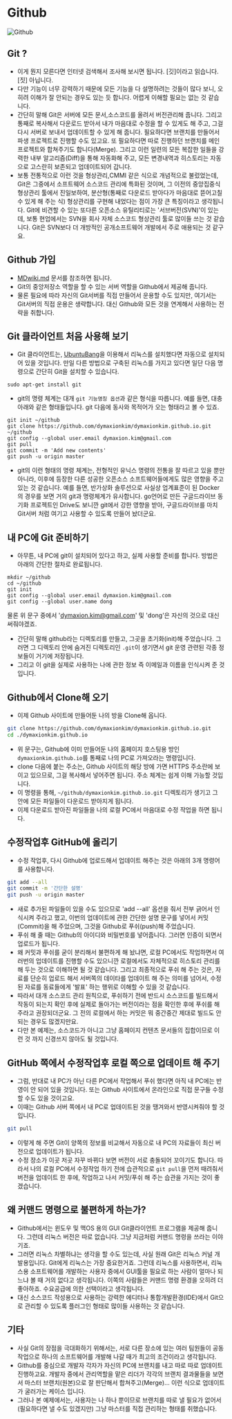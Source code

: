 # Github

![Github](https://openframework.stanford.edu/sites/default/files/githuboctocat.jpeg)

## Git ?
* 이게 뭔지 모른다면 인터넷 검색해서 조사해 보시면 됩니다.  [깃]이라고 읽습니다.  [짓] 아닙니다.
* 다만 기능이 너무 강력하기 때문에 모든 기능을 다 설명하려는 것들이 많다 보니, 오히려 이해가 잘 안되는 경우도 있는 듯 합니다.  어렵게 이해할 필요는 없는 것 같습니다.
* 간단히 말해 Git은 서버에 모든 문서,소스코드를 올려서 버전관리해 줍니다.  그리고 통째로 복사해서 다운로드 받아서 내가 마음대로 수정을 할 수 있게도 해 주고, 그걸 다시 서버로 보내서 업데이트할 수 있게 해 줍니다.  필요하다면 브랜치를 만들어서 파생 프로젝트로 진행할 수도 있고요.  또 필요하다면 따로 진행하던 브랜치를 메인 프로젝트와 합쳐주기도 합니다(Merge).  그리고 이런 일련의 모든 복잡한 일들을 강력한 내부 알고리즘(Diff)을 통해 자동화해 주고, 모든 변경내역과 히스토리는 자동으로 고스란히 보존되고 업데이트되어 갑니다.
* 보통 전통적으로 이런 것을 형상관리,CMMI 같은 식으로 개념적으로 불렀었는데, Git은 그중에서 소프트웨어 소스코드 관리에 특화된 것이며, 그 이전의 중앙집중식 형상관리 툴에서 진일보하여, 분산형(통째로 다운로드 받아다가 마음대로 뜯어고칠 수 있게 해 주는 식) 형상관리를 구현해 내었다는 점이 가장 큰 특징이라고 생각됩니다.  Git에 비견할 수 있는 또다른 오픈소스 유틸리티로는 '서브버전(SVN)'이 있는데, 보통 현업에서는 SVN을 회사 자체 소스코드 형상관리 툴로 많이들 쓰는 것 같습니다.  Git은 SVN보다 더 개방적인 공개소프트웨어 개발에서 주로 애용되는 것 같구요.

## Github 가입
* [MDwiki.md](MDwiki.md) 문서를 참조하면 됩니다.
* Git의 중앙저장소 역할을 할 수 있는 서버 역할을 Github에서 제공해 줍니다.
* 물론 필요에 따라 자신의 Git서버를 직접 만들어서 운용할 수도 있지만, 여기서는 Git서버의 직접 운용은 생략합니다.  대신 Github와 모든 것을 연계해서 사용하는 전략을 취합니다.

## Git 클라이언트 처음 사용해 보기
* Git 클라이언트는, [UbuntuBang](https://github.com/dymaxionkim/UbuntuBang)을 이용해서 리눅스를 설치했다면 자동으로 설치되어 있을 것입니다.  만일 다른 방법으로 구축된 리눅스를 가지고 있다면 일단 다음 명령으로 간단히 Git을 설치할 수 있습니다.
```
sudo apt-get install git
```
* git의 명령 체계는 대개 `git 기능명칭 옵션`과 같은 형식을 따릅니다.  예를 들면, 대충 아래와 같은 형태들입니다.  git 다음에 동사와 목적어가 오는 형태라고 볼 수 있죠.
```
git init ~/github
git clone https://github.com/dymaxionkim/dymaxionkim.github.io.git ~/github
git config --global user.email dymaxion.kim@gmail.com
git pull
git commit -m 'Add new contents'
git push -u origin master
```
* git의 이런 형태의 명령 체계는, 전형적인 유닉스 명령의 전통을 잘 따르고 있을 뿐만 아니라, 이후에 등장한 다른 성공한 오픈소스 소프트웨어들에게도 많은 영향을 주고 있는 것 같습니다.  예를 들면, 반가상화 솔루션으로 사실상 업계표준이 된 Docker의 경우를 보면 거의 git과 명령체계가 유사합니다.  go언어로 만든 구글드라이브 동기화 프로젝트인 Drive도 보니깐 git에서 강한 영향을 받아, 구글드라이브를 마치 Git서버 처럼 여기고 사용할 수 있도록 만들어 놨더군요.

## 내 PC에 Git 준비하기
* 아무튼, 내 PC에 git이 설치되어 있다고 하고, 실제 사용할 준비를 합니다.  방법은 아래의 간단한 절차로 완료됩니다.
```
mkdir ~/github
cd ~/github
git init
git config --global user.email dymaxion.kim@gmail.com
git config --global user.name dong
```
물론 위 문구 중에서 'dymaxion.kim@gmail.com' 및 'dong'은 자신의 것으로 대신 써줘야겠죠.
* 간단히 말해 github라는 디렉토리를 만들고, 그곳을 초기화(init)해 주었습니다.  그러면 그 디렉토리 안에 숨겨진 디렉토리인 `.git`이 생기면서 git 운영 관련된 각종 정보들이 거기에 저장됩니다.
* 그리고 이 git을 실제로 사용하는 나에 관한 정보 즉 이메일과 이름을 인식시켜 준 것입니다.

## Github에서 Clone해 오기
* 이제 Github 사이트에 만들어둔 나의 방을 Clone해 옵니다.
```bash
git clone https://github.com/dymaxionkim/dymaxionkim.github.io.git
cd ./dymaxionkim.github.io
```
* 위 문구는, Github에 이미 만들어둔 나의 홈페이지 호스팅용 방인 `dymaxionkim.github.io`를 통째로 나의 PC로 가져오라는 명령입니다.
* clone 다음에 붙는 주소는, Github 사이트의 해당 방에 가면 HTTPS 주소란에 보이고 있으므로, 그걸 복사해서 넣어주면 됩니다.  주소 체계는 쉽게 이해 가능할 것입니다.
* 이 명령을 통해, `~/github/dymaxionkim.github.io.git` 디렉토리가 생기고 그 안에 모든 파일들이 다운로드 받아지게 됩니다.
* 이제 다운로드 받아진 파일들을 나의 로컬 PC에서 마음대로 수정 작업을 하면 됩니다.

## 수정작업후 GitHub에 올리기
* 수정 작업후, 다시 Github에 업로드해서 업데이트 해주는 것은 아래의 3개 명령어를 사용합니다.
```bash
git add --all
git commit -m '간단한 설명'
git push -u origin master
```
* 새로 추가된 파일들이 있을 수도 있으므로 'add --all' 옵션을 줘서 전부 긁어서 인식시켜 주라고 했고, 이번의 업데이트에 관한 간단한 설명 문구를 넣어서 커밋(Commit)을 해 주었으며, 그것을 Github로 푸쉬(push)해 주었습니다.
* 푸쉬 해 줄 때는 Github의 아이디와 비밀번호를 넣어줍니다.  그러면 인증이 되면서 업로드가 됩니다.
* 왜 커밋과 푸쉬를 굳이 분리해서 불편하게 해 놨냐면, 로컬 PC에서도 작업하면서 여러번의 업데이트를 진행할 수도 있으니깐 로컬에서도 자체적으로 히스토리 관리를 해 두는 것으로 이해하면 될 것 같습니다.  그리고 최종적으로 푸쉬 해 주는 것은, 자료를 단순히 업로드 해서 서버쪽의 데이타를 업데이트 해 주는 의미를 넘어서, 수정된 자료를 동료들에게 '발표' 하는 행위로 이해할 수 있을 것 같습니다.
* 따라서 대개 소스코드 관리 원칙으로, 푸쉬하기 전에 반드시 소스코드를 빌드해서 작동이 되는지 확인 후에 실제로 돌아가는 버전이라는 점을 확인한 후에 푸쉬를 해 주라고 권장되더군요.  그 전의 로컬에서 하는 커밋은 뭐 중간중간 제대로 빌드도 안되는 경우도 많겠지만요.
* 다만 본 예제는, 소스코드가 아니고 그냥 홈페이지 컨텐츠 문서들의 집합이므로 이런 것 까지 신경쓰지 않아도 될 것입니다.

## GitHub 쪽에서 수정작업후 로컬 쪽으로 업데이트 해 주기
* 그럼, 반대로 내 PC가 아닌 다른 PC에서 작업해서 푸쉬 했다면 아직 내 PC에는 반영이 안 되어 있을 것입니다.  또는 Github 사이트에서 온라인으로 직접 문구들 수정할 수도 있을 것이고요.
* 이때는 Github 서버 쪽에서 내 PC로 업데이트된 것을 땡겨와서 반영시켜줘야 할 것입니다.
```bash
git pull
```
* 이렇게 해 주면 Git이 양쪽의 정보를 비교해서 자동으로 내 PC의 자료들이 최신 버전으로 업데이트가 됩니다.
* 수정 장소가 이곳 저곳 자꾸 바뀌다 보면 버전이 서로 충돌되어 꼬이기도 합니다.  따라서 나의 로컬 PC에서 수정작업 하기 전에 습관적으로 `git pull`을 먼저 때려줘서 버전을 업데이트 한 후에, 작업하고 나서 커밋/푸쉬 해 주는 습관을 가지는 것이 좋겠습니다.

## 왜 커맨드 명령으로 불편하게 하는가?
* Github에서는 윈도우 및 맥OS 용의 GUI Git클라이언트 프로그램을 제공해 줍니다.  그런데 리눅스 버전은 따로 없습니다.  그냥 지금처럼 커맨드 명령을 쓰라는 이야기죠.
* 그러면 리눅스 차별하냐는 생각을 할 수도 있는데, 사실 원래 Git은 리눅스 커널 개발용입니다.  Git에게 리눅스는 가장 중요한거죠.  그런데 리눅스를 사용하면서, 리눅스용 소프트웨어를 개발하는 사용자 중에서 GUI툴을 필요로 하는 사람이 얼마나 되느냐 볼 때 거의 없다고 생각됩니다.  이쪽의 사람들은 커맨드 명령 환경을 오히려 더 좋아하죠. 수요공급에 의한 선택이라고 생각됩니다.
* 대신 소스코드 작성용으로 사용하는 강력한 에디터나 통합개발환경(IDE)에서 Git으로 관리할 수 있도록 플러그인 형태로 많이들 사용하는 것 같습니다.

## 기타
* 사실 Git의 장점을 극대화하기 위해서는, 서로 다른 장소에 있는 여러 팀원들이 공동작업으로 하나의 소프트웨어를 개발해 나갈 때가 최고의 조건이라고 생각됩니다.
* Github를 중심으로 개발자 각자가 자신의 PC에 브랜치를 내고 따로 따로 업데이트 진행하고요.  개발자 중에서 관리역할을 맡은 리더가 각각의 브랜치 결과물들을 보면서 마스터 브랜치(원본)으로 잘 판단해서 합쳐주고(Merge)...  이런 식으로 업데이트가 굴러가는 케이스 입니다.
* 그러나 본 예제에서는, 사용자는 나 하나 뿐이므로 브랜치를 따로 낼 필요가 없어서(필요하다면 낼 수도 있겠지만) 그냥 마스터를 직접 관리하는 형태를 취했습니다.
